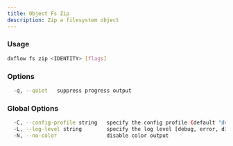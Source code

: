 ```yaml
---
title: Object Fs Zip 
description: Zip a filesystem object
---
```


### Usage

```bash
dxflow fs zip <IDENTITY> [flags]
```

### Options

```bash
  -q, --quiet   suppress progress output
```

### Global Options

```bash
  -C, --config-profile string   specify the config profile (default "default")
  -L, --log-level string        specify the log level [debug, error, disabled] (default "disabled")
  -N, --no-color                disable color output
```


